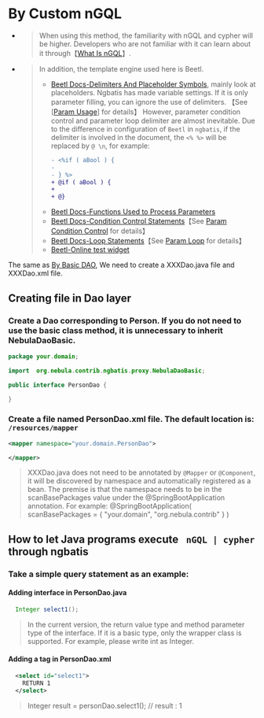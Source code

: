 # By Custom nGQL

- > When using this method, the familiarity with nGQL and cypher will be higher. Developers who are not familiar with it can learn about it through【[What Is nGQL](https://docs.nebula-graph.com.cn/3.1.0/3.ngql-guide/1.nGQL-overview/1.overview/)】.
- > In addition, the template engine used here is Beetl.
  > - [Beetl Docs-Delimiters And Placeholder Symbols](https://www.kancloud.cn/xiandafu/beetl3_guide/2138947), mainly look at placeholders. Ngbatis has made variable settings. If it is only parameter filling, you can ignore the use of delimiters. 【See [[Param Usage](./#?path=dev-example&file=parameter-use)] for details】
  However, parameter condition control and parameter loop delimiter are almost inevitable. Due to the difference in configuration of `Beetl` in `ngbatis`, if the delimiter is involved in the document, the `<% %>` will be replaced by `@ \n`, for example:
  >   ```diff
  >   - <%if ( aBool ) { 
  >   -                         
  >   - } %>                
  >   + @if ( aBool ) {
  >   +                       
  >   + @}                 
  >   ```
  > - [Beetl Docs-Functions Used to Process Parameters](https://www.kancloud.cn/xiandafu/beetl3_guide/2138956) 
  > - [Beetl Docs-Condition Control Statements](https://www.kancloud.cn/xiandafu/beetl3_guide/2138953)【See [Param Condition Control](./#?path=dev-example&file=parameter-if) for details】
  > - [Beetl Docs-Loop Statements](https://www.kancloud.cn/xiandafu/beetl3_guide/2138952)【See [Param Loop](./#?path=dev-example&file=parameter-for) for details】
  > - [Beetl-Online test widget](http://ibeetl.com/beetlonline/)


The same as [By Basic DAO](./#/?path=dev-example&file=dao-basic), We need to create a  XXXDao.java file and  XXXDao.xml file.

## Creating file in Dao layer
### Create a Dao corresponding to Person. If you do not need to use the basic class method, it is unnecessary to inherit NebulaDaoBasic.
```java
package your.domain;

import  org.nebula.contrib.ngbatis.proxy.NebulaDaoBasic;

public interface PersonDao {

}
```

### Create a file named PersonDao.xml file. The default location is: `/resources/mapper`
```xml
<mapper namespace="your.domain.PersonDao">

</mapper>
```
> XXXDao.java does not need to be annotated by `@Mapper` or `@Component`, it will be discovered by namespace and automatically registered as a bean.
> The premise is that the namespace needs to be in the scanBasePackages value under the @SpringBootApplication annotation.
> For example: @SpringBootApplication( scanBasePackages = { "your.domain", "org.nebula.contrib" } )

## How to let Java programs execute ` nGQL | cypher` through ngbatis

### Take a simple query statement as an example:
#### Adding interface in PersonDao.java
```java
  Integer select1();
```
> In the current version, the return value type and method parameter type of the interface. If it is a basic type, only the wrapper class is supported. For example, please write int as Integer.

#### Adding a tag in PersonDao.xml
```xml
  <select id="select1">
    RETURN 1
  </select>
```

> Integer result = personDao.select1(); // result : 1